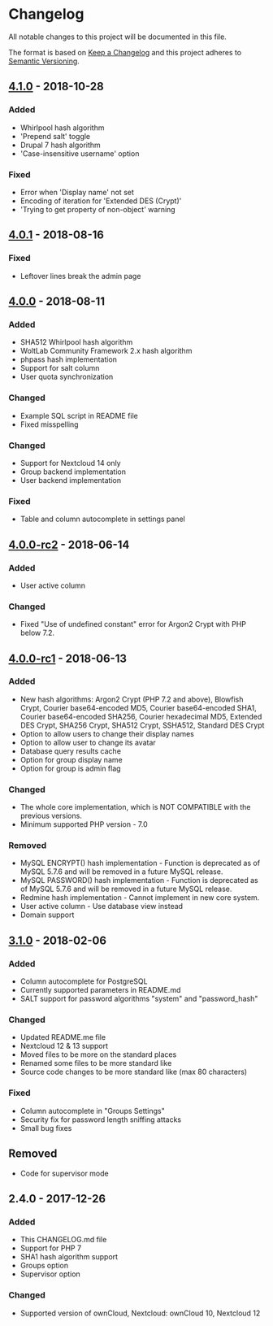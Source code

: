 # Changelog
All notable changes to this project will be documented in this file.

The format is based on [Keep a Changelog](http://keepachangelog.com/en/1.0.0/)
and this project adheres to [Semantic Versioning](http://semver.org/spec/v2.0.0.html).

## [4.1.0] - 2018-10-28
### Added
- Whirlpool hash algorithm
- 'Prepend salt' toggle
- Drupal 7 hash algorithm
- 'Case-insensitive username' option
### Fixed
- Error when 'Display name' not set
- Encoding of iteration for 'Extended DES (Crypt)'
- 'Trying to get property of non-object' warning

## [4.0.1] - 2018-08-16
### Fixed
- Leftover lines break the admin page

## [4.0.0] - 2018-08-11
### Added
- SHA512 Whirlpool hash algorithm
- WoltLab Community Framework 2.x hash algorithm
- phpass hash implementation
- Support for salt column
- User quota synchronization

### Changed
- Example SQL script in README file
- Fixed misspelling

### Changed
- Support for Nextcloud 14 only
- Group backend implementation
- User backend implementation

### Fixed
- Table and column autocomplete in settings panel

## [4.0.0-rc2] - 2018-06-14
### Added
- User active column

### Changed
- Fixed "Use of undefined constant" error for Argon2 Crypt with PHP below 7.2.

## [4.0.0-rc1] - 2018-06-13
### Added
- New hash algorithms: Argon2 Crypt (PHP 7.2 and above), Blowfish Crypt, Courier base64-encoded MD5, Courier base64-encoded SHA1, Courier base64-encoded SHA256, Courier hexadecimal MD5, Extended DES Crypt, SHA256 Crypt, SHA512 Crypt, SSHA512, Standard DES Crypt
- Option to allow users to change their display names
- Option to allow user to change its avatar 
- Database query results cache
- Option for group display name
- Option for group is admin flag

### Changed
- The whole core implementation, which is NOT COMPATIBLE with the previous versions.
- Minimum supported PHP version - 7.0

### Removed
- MySQL ENCRYPT() hash implementation - Function is deprecated as of MySQL 5.7.6 and will be removed in a future MySQL release.
- MySQL PASSWORD() hash implementation - Function is deprecated as of MySQL 5.7.6 and will be removed in a future MySQL release.
- Redmine hash implementation - Cannot implement in new core system.
- User active column - Use database view instead
- Domain support

## [3.1.0] - 2018-02-06
### Added
- Column autocomplete for PostgreSQL
- Currently supported parameters in README.md
- SALT support for password algorithms "system" and "password_hash"

### Changed
- Updated README.me file
- Nextcloud 12 & 13 support
- Moved files to be more on the standard places
- Renamed some files to be more standard like
- Source code changes to be more standard like (max 80 characters)

### Fixed
- Column autocomplete in "Groups Settings"
- Security fix for password length sniffing attacks
- Small bug fixes

## Removed
- Code for supervisor mode

## 2.4.0 - 2017-12-26
### Added
- This CHANGELOG.md file
- Support for PHP 7
- SHA1 hash algorithm support
- Groups option
- Supervisor option

### Changed
- Supported version of ownCloud, Nextcloud: ownCloud 10, Nextcloud 12

[4.1.0]: https://github.com/nextcloud/user_sql/compare/v4.0.1...v4.1.0
[4.0.1]: https://github.com/nextcloud/user_sql/compare/v4.0.0...v4.0.1
[4.0.0]: https://github.com/nextcloud/user_sql/compare/v4.0.0-rc2...v4.0.0
[4.0.0-rc2]: https://github.com/nextcloud/user_sql/compare/v4.0.0-rc1...v4.0.0-rc2
[4.0.0-rc1]: https://github.com/nextcloud/user_sql/compare/v3.1.0...v4.0.0-rc1
[3.1.0]: https://github.com/nextcloud/user_sql/compare/v2.4.0...v3.1.0
